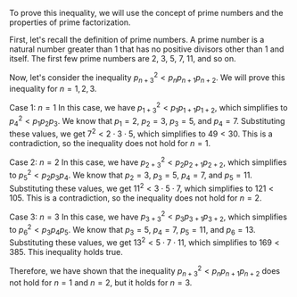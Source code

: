  To prove this inequality, we will use the concept of prime numbers and the properties of prime factorization.

First, let's recall the definition of prime numbers. A prime number is a natural number greater than 1 that has no positive divisors other than 1 and itself. The first few prime numbers are 2, 3, 5, 7, 11, and so on.

Now, let's consider the inequality $p_{n+3}^2 < p_np_{n+1}p_{n+2}$. We will prove this inequality for $n = 1, 2, 3$.

Case 1: $n = 1$
In this case, we have $p_{1+3}^2 < p_1p_{1+1}p_{1+2}$, which simplifies to $p_4^2 < p_1p_2p_3$. We know that $p_1 = 2$, $p_2 = 3$, $p_3 = 5$, and $p_4 = 7$. Substituting these values, we get $7^2 < 2 \cdot 3 \cdot 5$, which simplifies to $49 < 30$. This is a contradiction, so the inequality does not hold for $n = 1$.

Case 2: $n = 2$
In this case, we have $p_{2+3}^2 < p_2p_{2+1}p_{2+2}$, which simplifies to $p_5^2 < p_2p_3p_4$. We know that $p_2 = 3$, $p_3 = 5$, $p_4 = 7$, and $p_5 = 11$. Substituting these values, we get $11^2 < 3 \cdot 5 \cdot 7$, which simplifies to $121 < 105$. This is a contradiction, so the inequality does not hold for $n = 2$.

Case 3: $n = 3$
In this case, we have $p_{3+3}^2 < p_3p_{3+1}p_{3+2}$, which simplifies to $p_6^2 < p_3p_4p_5$. We know that $p_3 = 5$, $p_4 = 7$, $p_5 = 11$, and $p_6 = 13$. Substituting these values, we get $13^2 < 5 \cdot 7 \cdot 11$, which simplifies to $169 < 385$. This inequality holds true.

Therefore, we have shown that the inequality $p_{n+3}^2 < p_np_{n+1}p_{n+2}$ does not hold for $n = 1$ and $n = 2$, but it holds for $n = 3$.